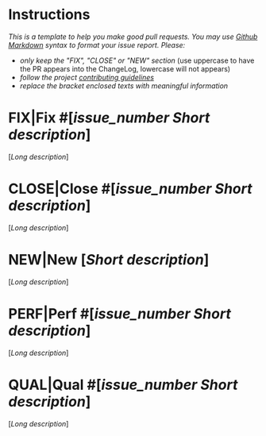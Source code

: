 # Instructions
*This is a template to help you make good pull requests. You may use [Github Markdown](https://help.github.com/articles/getting-started-with-writing-and-formatting-on-github/) syntax to format your issue report.*
*Please:*
- *only keep the "FIX", "CLOSE" or "NEW" section* (use uppercase to have the PR appears into the ChangeLog, lowercase will not appears)
- *follow the project [contributing guidelines](/.github/CONTRIBUTING.md)*
- *replace the bracket enclosed texts with meaningful information*


# FIX|Fix #[*issue_number Short description*]
[*Long description*]


# CLOSE|Close #[*issue_number Short description*]
[*Long description*]


# NEW|New [*Short description*]
[*Long description*]


# PERF|Perf #[*issue_number Short description*]
[*Long description*]


# QUAL|Qual #[*issue_number Short description*]
[*Long description*]

